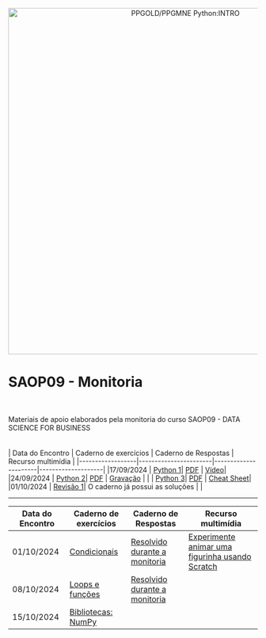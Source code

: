 
<p style ="text-align:center">
    <img src="http://epecora.com.br/DataFiles/BannerUFPR.png" width="700" alt="PPGOLD/PPGMNE Python:INTRO"  />
</p>

# SAOP09 - Monitoria
<br>

Materiais de apoio elaborados pela monitoria do curso SAOP09 - DATA SCIENCE FOR BUSINESS
<BR><BR><BR>
| Data do Encontro | Caderno de exercícios | Caderno de Respostas | Recurso multimídia |
|------------------|-----------------------|----------------------|--------------------|
|17/09/2024        | [Python 1](https://colab.research.google.com/drive/1eieqtIzlTgcmB589Z-4P2kKIXrOA2e55)| [PDF](https://github.com/3ff3x0r/SAOP09-Monitoria/blob/main/Exercicios_01_respostas.pdf) | [Vídeo](https://youtu.be/shO5lt7XeWM)|
|24/09/2024        | [Python 2](https://colab.research.google.com/drive/1bcb8EwZ_eAWv_VWIQDYJ42GCyhWCuGAn)| [PDF](https://github.com/3ff3x0r/SAOP09-Monitoria/blob/main/Exercicios_02_respostas.pdf) | [Gravação](https://ufprbr0.sharepoint.com/sites/2024-2-saop09-n1/Documentos%20Compartilhados/Monitoria%20SAOP09/Recordings/Meeting%20in%20_Monitoria%20SAOP09_-20240924_180951-Meeting%20Recording.mp4?web=1&referrer=Teams.TEAMS-WEB&referrerScenario=MeetingChicletGetLink.view) |
|        | [Python 3](https://colab.research.google.com/drive/1oF1beHPgsdsbSuVvbtwT3GVundg6KvEz)| [PDF](https://github.com/3ff3x0r/SAOP09-Monitoria/blob/main/Exercicios_03_respostas.pdf) | [Cheat Sheet](https://nbisweden.github.io/workshop-python/img/cheat_sheet.pdf)|
|01/10/2024        | [Revisão 1](https://colab.research.google.com/drive/1KSoRtzpQnk_LTYQOJUBqwkCQvNNphnkp#scrollTo=2bd0fc7d)| O caderno já possui as soluções
 | |

----
| Data do Encontro | Caderno de exercícios | Caderno de Respostas | Recurso multimídia |
|------------------|-----------------------|----------------------|--------------------|
|01/10/2024        | [Condicionais](https://colab.research.google.com/drive/1QTnEVBWCTw_gbGqgy9ZaE02IirbKN2Gz?usp=sharing)| [Resolvido durante a monitoria](https://colab.research.google.com/drive/1DOtG52eB4cTTK9dQPkKuG7421rGGpI-Q?usp=sharing) | [Experimente animar uma figurinha usando Scratch](https://scratch.mit.edu/projects/editor/?tutorial=all)|
|08/10/2024        | [Loops e funções](https://colab.research.google.com/drive/1-LTYtZs7uSx2g9EH48OQHKcVx-rsodi0?usp=sharing)| [Resolvido durante a monitoria](https://colab.research.google.com/drive/1uT4f71uTPT726xYb-wZiv2HF1fHOBy-I?usp=sharing) | |
|15/10/2024        | [Bibliotecas: NumPy](https://colab.research.google.com/drive/16uSXQqAI0sazEFw6Jj1a0ZU_1W2hpnB4)| []() | |

